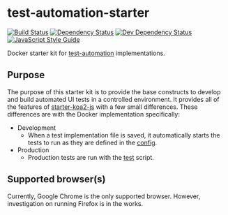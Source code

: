 # test-automation-starter

[![Build Status][circle-image]][circle-url]
[![Dependency Status][depstat-image]][depstat-url]
[![Dev Dependency Status][devdepstat-image]][devdepstat-url]
[![JavaScript Style Guide][style-image]][style-url]

Docker starter kit for [test-automation](https://www.npmjs.com/package/test-automation) implementations.

## Purpose
The purpose of this starter kit is to provide the base constructs to develop and build automated UI tests in a controlled environment. It provides all of the features of [starter-koa2-js](https://github.com/fnalabs/starter-koa2-js) with a few small differences. These differences are with the Docker implementation specifically:
- Development
  - When a test implementation file is saved, it automatically starts the tests to run as they are defined in the [config](./conf/config.js).
- Production
  - Production tests are run with the [test](./bin/test) script.

## Supported browser(s)
Currently, Google Chrome is the only supported browser. However, investigation on running Firefox is in the works.

[circle-image]: https://img.shields.io/circleci/project/github/fnalabs/test-automation-starter.svg
[circle-url]: https://circleci.com/gh/fnalabs/test-automation-starter

[depstat-image]: https://img.shields.io/david/fnalabs/test-automation-starter.svg
[depstat-url]: https://david-dm.org/fnalabs/test-automation-starter

[devdepstat-image]: https://img.shields.io/david/dev/fnalabs/test-automation-starter.svg
[devdepstat-url]: https://david-dm.org/fnalabs/test-automation-starter?type=dev

[style-image]: https://img.shields.io/badge/code_style-standard-brightgreen.svg
[style-url]: https://standardjs.com
